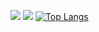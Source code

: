 
![](http://github-profile-summary-cards.vercel.app/api/cards/profile-details?username=mohsinparay&theme=aura_dark)
![](http://github-profile-summary-cards.vercel.app/api/cards/repos-per-language?username=mohsinparay&theme=aura_dark)
[![Top Langs](https://github-readme-stats.vercel.app/api/top-langs/?username=mohsinparay&layout=compact)](https://github.com/mohsinparay/)
